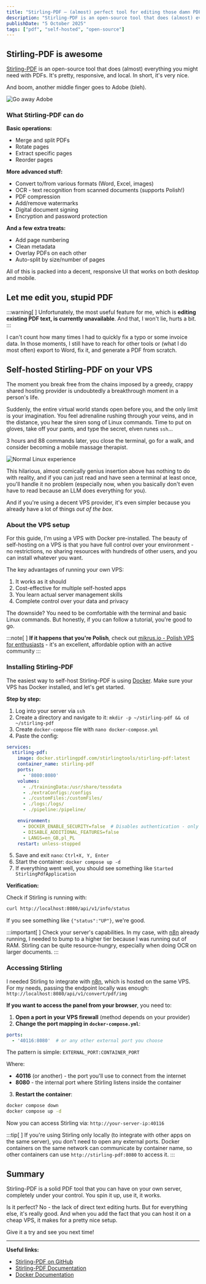 ```yaml
---
title: "Stirling-PDF – (almost) perfect tool for editing those damn PDFs that won't let you edit them"
description: "Stirling-PDF is an open-source tool that does (almost) everything you might need with PDFs. It's pretty, responsive, and local. In short, it's very nice. And boom, another middle finger goes to Adobe (bleh)."
publishDate: "5 October 2025"
tags: ["pdf", "self-hosted", "open-source"]
---
```


## Stirling-PDF is awesome

[Stirling-PDF](https://stirlingpdf.io/) is an open-source tool that does (almost) everything you might need with PDFs. It's pretty, responsive, and local. In short, it's very nice.

And boom, another middle finger goes to Adobe (bleh).

![Go away Adobe](https://media1.giphy.com/media/v1.Y2lkPTc5MGI3NjExa2RhcjJucmRyMWN0cjd6ZzdraHpndGt4OHEwd3BhaGU4a282eHNhMyZlcD12MV9pbnRlcm5hbF9naWZfYnlfaWQmY3Q9Zw/l4Fsly71gEOtGvLQA/giphy.gif)

### What Stirling-PDF can do

**Basic operations:**
- Merge and split PDFs
- Rotate pages
- Extract specific pages
- Reorder pages

**More advanced stuff:**
- Convert to/from various formats (Word, Excel, images)
- OCR - text recognition from scanned documents (supports Polish!)
- PDF compression
- Add/remove watermarks
- Digital document signing
- Encryption and password protection

**And a few extra treats:**
- Add page numbering
- Clean metadata
- Overlay PDFs on each other
- Auto-split by size/number of pages

All of this is packed into a decent, responsive UI that works on both desktop and mobile.
## Let me edit you, stupid PDF

:::warning[ ]
Unfortunately, the most useful feature for me, which is **editing existing PDF text, is currently unavailable**. And that, I won't lie, hurts a bit.
:::

I can't count how many times I had to quickly fix a typo or some invoice data. In those moments, I still have to reach for other tools or (what I do most often) export to Word, fix it, and generate a PDF from scratch.
## Self-hosted Stirling-PDF on your VPS

The moment you break free from the chains imposed by a greedy, crappy shared hosting provider is undoubtedly a breakthrough moment in a person's life.

Suddenly, the entire virtual world stands open before you, and the only limit is your imagination. You feel adrenaline rushing through your veins, and in the distance, you hear the siren song of Linux commands. Time to put on gloves, take off your pants, and type the secret, elven runes `ssh`...

3 hours and 88 commands later, you close the terminal, go for a walk, and consider becoming a mobile massage therapist.

![Normal Linux experience](https://media2.giphy.com/media/v1.Y2lkPTc5MGI3NjExMnVnN2tyYWNvMTJjNHNlb3N6dm1tbWkwNDE1bGlzbTE1ODRuNnFlaiZlcD12MV9pbnRlcm5hbF9naWZfYnlfaWQmY3Q9Zw/Wq4XuPC9gFzR6/giphy.gif)

This hilarious, almost comically genius insertion above has nothing to do with reality, and if you can just read and have seen a terminal at least once, you'll handle it no problem (especially now, when you basically don't even have to read because an LLM does everything for you).

And if you're using a decent VPS provider, it's even simpler because you already have a lot of things *out of the box*.

### About the VPS setup

For this guide, I'm using a VPS with Docker pre-installed. The beauty of self-hosting on a VPS is that you have full control over your environment - no restrictions, no sharing resources with hundreds of other users, and you can install whatever you want.

The key advantages of running your own VPS:
1. It works as it should
2. Cost-effective for multiple self-hosted apps
3. You learn actual server management skills
4. Complete control over your data and privacy

The downside? You need to be comfortable with the terminal and basic Linux commands. But honestly, if you can follow a tutorial, you're good to go.

:::note[ ]
**If it happens that you're Polish**, check out [mikrus.io - Polish VPS for enthusiasts](#) - it's an excellent, affordable option with an active community
:::
### Installing Stirling-PDF

The easiest way to self-host Stirling-PDF is using [Docker](https://www.docker.com/).
Make sure your VPS has Docker installed, and let's get started.

**Step by step:**

1. Log into your server via `ssh`
2. Create a directory and navigate to it: `mkdir -p ~/stirling-pdf && cd ~/stirling-pdf`
3. Create `docker-compose` file with `nano docker-compose.yml`
4. Paste the config:

```yml
services:
  stirling-pdf:
    image: docker.stirlingpdf.com/stirlingtools/stirling-pdf:latest
    container_name: stirling-pdf
    ports:
      - '8080:8080'
    volumes:
      - ./trainingData:/usr/share/tessdata
      - ./extraConfigs:/configs
      - ./customFiles:/customFiles/
      - ./logs:/logs/
      - ./pipeline:/pipeline/

    environment:
      - DOCKER_ENABLE_SECURITY=false  # Disables authentication - only use on private networks
      - DISABLE_ADDITIONAL_FEATURES=false
      - LANGS=en_GB,pl_PL
    restart: unless-stopped
```

5. Save and exit `nano`: `Ctrl+X, Y, Enter`
6. Start the container: `docker compose up -d`
7. If everything went well, you should see something like `Started StirlingPdfApplication`

**Verification:**

Check if Stirling is running with:
```bash
curl http://localhost:8080/api/v1/info/status
```

If you see something like `{"status":"UP"}`, we're good.

:::important[ ]
Check your server's capabilities. In my case, with [n8n](https://n8n.io/) already running, I needed to bump to a higher tier because I was running out of RAM. Stirling can be quite resource-hungry, especially when doing OCR on larger documents.
:::
### Accessing Stirling

I needed Stirling to integrate with [n8n](https://n8n.io/), which is hosted on the same VPS. For my needs, passing the endpoint locally was enough: `http://localhost:8080/api/v1/convert/pdf/img`

**If you want to access the panel from your browser**, you need to:

1. **Open a port in your VPS firewall** (method depends on your provider)
2. **Change the port mapping in `docker-compose.yml`**:

```yml
ports:
  - '40116:8080'  # or any other external port you choose
```

The pattern is simple: `EXTERNAL_PORT:CONTAINER_PORT`

Where:
- **40116** (or another) - the port you'll use to connect from the internet
- **8080** - the internal port where Stirling listens inside the container

3. **Restart the container**:
```bash
docker compose down
docker compose up -d
```

Now you can access Stirling via: `http://your-server-ip:40116`

:::tip[ ]
If you're using Stirling only locally (to integrate with other apps on the same server), you don't need to open any external ports. Docker containers on the same network can communicate by container name, so other containers can use `http://stirling-pdf:8080` to access it.
:::

## Summary

Stirling-PDF is a solid PDF tool that you can have on your own server, completely under your control. You spin it up, use it, it works.

Is it perfect? No - the lack of direct text editing hurts. But for everything else, it's really good. And when you add the fact that you can host it on a cheap VPS, it makes for a pretty nice setup.

Give it a try and see you next time!

---

**Useful links:**
- [Stirling-PDF on GitHub](https://github.com/Stirling-Tools/Stirling-PDF)
- [Stirling-PDF Documentation](https://stirlingpdf.io/)
- [Docker Documentation](https://docs.docker.com/)
